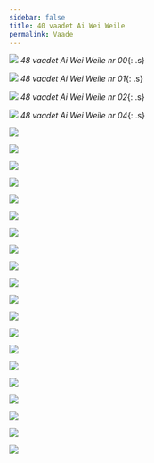 ```yaml
---
sidebar: false
title: 40 vaadet Ai Wei Weile
permalink: Vaade
---
```


![](img/AiWeiWei/00.PNG)
*48 vaadet Ai Wei Weile nr 00*{: .s}

![](img/AiWeiWei/01.PNG)
*48 vaadet Ai Wei Weile nr 01*{: .s}

![](img/AiWeiWei/02.PNG)
*48 vaadet Ai Wei Weile nr 02*{: .s}

![](img/AiWeiWei/04.PNG)
*48 vaadet Ai Wei Weile nr 04*{: .s}

![](img/AiWeiWei/07.PNG)

![](img/AiWeiWei/12.PNG)

![](img/AiWeiWei/13.PNG)

![](img/AiWeiWei/14.PNG)

![](img/AiWeiWei/15.PNG)

![](img/AiWeiWei/17.PNG)

![](img/AiWeiWei/18.PNG)

![](img/AiWeiWei/22.PNG)

![](img/AiWeiWei/23.PNG)

![](img/AiWeiWei/24.PNG)

![](img/AiWeiWei/25.PNG)

![](img/AiWeiWei/28.PNG)

![](img/AiWeiWei/31.PNG)

![](img/AiWeiWei/32.PNG)

![](img/AiWeiWei/35.PNG)

![](img/AiWeiWei/41.PNG)

![](img/AiWeiWei/43.PNG)

![](img/AiWeiWei/44.PNG)

![](img/AiWeiWei/45.PNG)

![](img/AiWeiWei/47.PNG)

